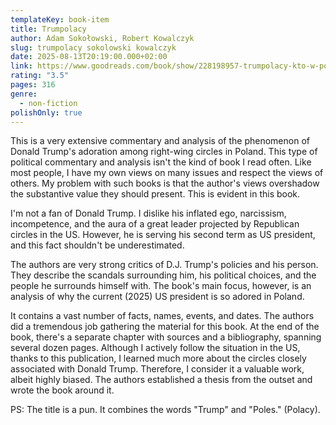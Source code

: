 ```yaml
---
templateKey: book-item
title: Trumpolacy
author: Adam Sokołowski, Robert Kowalczyk
slug: trumpolacy sokolowski kowalczyk
date: 2025-08-13T20:19:00.000+02:00
link: https://www.goodreads.com/book/show/228198957-trumpolacy-kto-w-polsce-czeka-na-drug-ameryka-sk-rewolucj?from_search=true&from_srp=true&qid=bgYBIbeTcb&rank=1
rating: "3.5"
pages: 316
genre:
  - non-fiction
polishOnly: true
---
```

This is a very extensive commentary and analysis of the phenomenon of Donald Trump's adoration among right-wing circles in Poland.
This type of political commentary and analysis isn't the kind of book I read often. Like most people, I have my own views on many issues and respect the views of others. My problem with such books is that the author's views overshadow the substantive value they should present. This is evident in this book.

I'm not a fan of Donald Trump. I dislike his inflated ego, narcissism, incompetence, and the aura of a great leader projected by Republican circles in the US. However, he is serving his second term as US president, and this fact shouldn't be underestimated.

The authors are very strong critics of D.J. Trump's policies and his person. They describe the scandals surrounding him, his political choices, and the people he surrounds himself with. The book's main focus, however, is an analysis of why the current (2025) US president is so adored in Poland.

It contains a vast number of facts, names, events, and dates. The authors did a tremendous job gathering the material for this book. At the end of the book, there's a separate chapter with sources and a bibliography, spanning several dozen pages. Although I actively follow the situation in the US, thanks to this publication, I learned much more about the circles closely associated with Donald Trump. Therefore, I consider it a valuable work, albeit highly biased. The authors established a thesis from the outset and wrote the book around it.

PS: The title is a pun. It combines the words "Trump" and "Poles." (Polacy).
